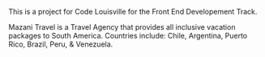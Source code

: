 This is a project for Code Louisville for the Front End Developement Track.

Mazani Travel is a Travel Agency that provides all inclusive vacation packages to South America. Countries include:
Chile, Argentina, Puerto Rico, Brazil, Peru, & Venezuela.

